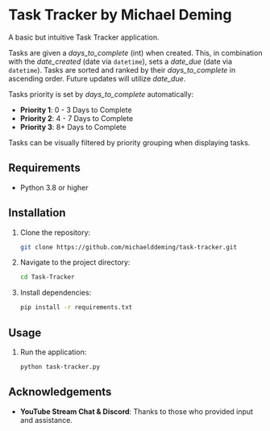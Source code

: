 # Task Tracker by Michael Deming

A basic but intuitive Task Tracker application.

Tasks are given a *days_to_complete* (int) when created. This, in combination with the *date_created* (date via `datetime`), sets a *date_due* (date via `datetime`). Tasks are sorted and ranked by their *days_to_complete* in ascending order. Future updates will utilize *date_due*.

Tasks priority is set by *days_to_complete* automatically:

- **Priority 1**: 0 - 3 Days to Complete
- **Priority 2**: 4 - 7 Days to Complete
- **Priority 3**: 8+ Days to Complete

Tasks can be visually filtered by priority grouping when displaying tasks.

## Requirements

- Python 3.8 or higher

## Installation

1. Clone the repository:
    ```bash
    git clone https://github.com/michaelddeming/task-tracker.git
    ```

2. Navigate to the project directory:
    ```bash
    cd Task-Tracker
    ```

3. Install dependencies:
    ```bash
    pip install -r requirements.txt
    ```

## Usage

1. Run the application:
    ```bash
    python task-tracker.py
    ```

## Acknowledgements

- **YouTube Stream Chat & Discord**: Thanks to those who provided input and assistance.